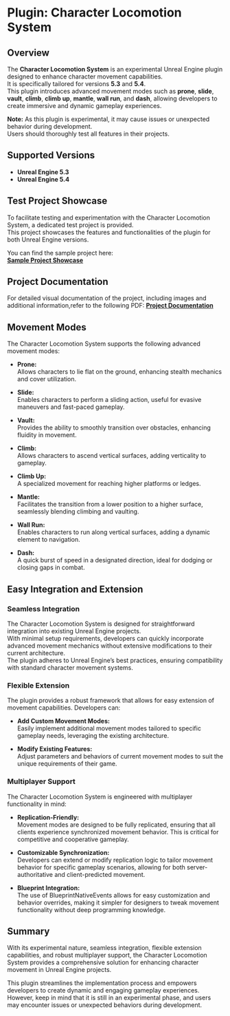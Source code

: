 # Plugin: Character Locomotion System

## Overview
The **Character Locomotion System** is an experimental Unreal Engine plugin designed to enhance character movement capabilities.  
It is specifically tailored for versions **5.3** and **5.4**.  
This plugin introduces advanced movement modes such as **prone**, **slide**, **vault**, **climb**, **climb up**, **mantle**, **wall run**, and **dash**, allowing developers to create immersive and dynamic gameplay experiences.

**Note:** As this plugin is experimental, it may cause issues or unexpected behavior during development.  
Users should thoroughly test all features in their projects.

## Supported Versions
- **Unreal Engine 5.3**
- **Unreal Engine 5.4**

## Test Project Showcase
To facilitate testing and experimentation with the Character Locomotion System, a dedicated test project is provided.  
This project showcases the features and functionalities of the plugin for both Unreal Engine versions.

You can find the sample project here:  
**[Sample Project Showcase](https://drive.google.com/drive/folders/1DdGjiWPIfIX7JbedweNz_dY-VXvpT5hz?usp=sharing)**

## Project Documentation
For detailed visual documentation of the project, including images and additional information,refer to the following PDF:
**[Project Documentation](https://docs.google.com/document/d/1ZGNJ7G3xG42ZnxNOpL2sVa1HN4Bb6B7Bkgt0RbDWhMM/edit?usp=sharing)**

## Movement Modes
The Character Locomotion System supports the following advanced movement modes:

- **Prone:**  
  Allows characters to lie flat on the ground, enhancing stealth mechanics and cover utilization.

- **Slide:**  
  Enables characters to perform a sliding action, useful for evasive maneuvers and fast-paced gameplay.

- **Vault:**  
  Provides the ability to smoothly transition over obstacles, enhancing fluidity in movement.

- **Climb:**  
  Allows characters to ascend vertical surfaces, adding verticality to gameplay.

- **Climb Up:**  
  A specialized movement for reaching higher platforms or ledges.

- **Mantle:**  
  Facilitates the transition from a lower position to a higher surface, seamlessly blending climbing and vaulting.

- **Wall Run:**  
  Enables characters to run along vertical surfaces, adding a dynamic element to navigation.

- **Dash:**  
  A quick burst of speed in a designated direction, ideal for dodging or closing gaps in combat.

## Easy Integration and Extension

### Seamless Integration
The Character Locomotion System is designed for straightforward integration into existing Unreal Engine projects.  
With minimal setup requirements, developers can quickly incorporate advanced movement mechanics without extensive modifications to their current architecture.  
The plugin adheres to Unreal Engine’s best practices, ensuring compatibility with standard character movement systems.

### Flexible Extension
The plugin provides a robust framework that allows for easy extension of movement capabilities. Developers can:

- **Add Custom Movement Modes:**  
  Easily implement additional movement modes tailored to specific gameplay needs, leveraging the existing architecture.

- **Modify Existing Features:**  
  Adjust parameters and behaviors of current movement modes to suit the unique requirements of their game.

### Multiplayer Support
The Character Locomotion System is engineered with multiplayer functionality in mind:

- **Replication-Friendly:**  
  Movement modes are designed to be fully replicated, ensuring that all clients experience synchronized movement behavior. This is critical for competitive and cooperative gameplay.

- **Customizable Synchronization:**  
  Developers can extend or modify replication logic to tailor movement behavior for specific gameplay scenarios, allowing for both server-authoritative and client-predicted movement.

- **Blueprint Integration:**  
  The use of BlueprintNativeEvents allows for easy customization and behavior overrides, making it simpler for designers to tweak movement functionality without deep programming knowledge.

## Summary
With its experimental nature, seamless integration, flexible extension capabilities, and robust multiplayer support, the Character Locomotion System provides a comprehensive solution for enhancing character movement in Unreal Engine projects. 

This plugin streamlines the implementation process and empowers developers to create dynamic and engaging gameplay experiences.  
However, keep in mind that it is still in an experimental phase, and users may encounter issues or unexpected behaviors during development.
